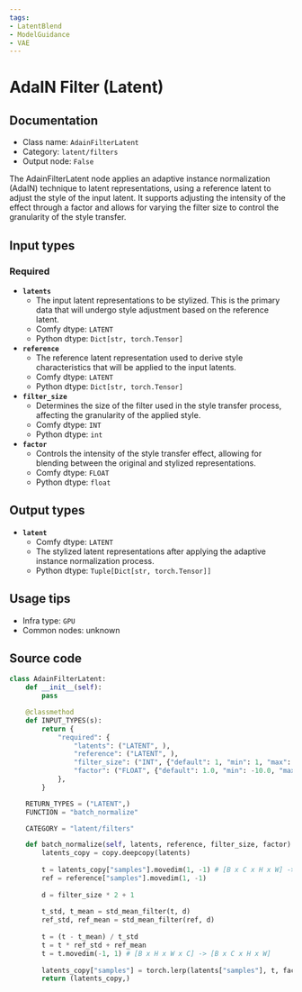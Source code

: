 ```yaml
---
tags:
- LatentBlend
- ModelGuidance
- VAE
---
```


# AdaIN Filter (Latent)
## Documentation
- Class name: `AdainFilterLatent`
- Category: `latent/filters`
- Output node: `False`

The AdainFilterLatent node applies an adaptive instance normalization (AdaIN) technique to latent representations, using a reference latent to adjust the style of the input latent. It supports adjusting the intensity of the effect through a factor and allows for varying the filter size to control the granularity of the style transfer.
## Input types
### Required
- **`latents`**
    - The input latent representations to be stylized. This is the primary data that will undergo style adjustment based on the reference latent.
    - Comfy dtype: `LATENT`
    - Python dtype: `Dict[str, torch.Tensor]`
- **`reference`**
    - The reference latent representation used to derive style characteristics that will be applied to the input latents.
    - Comfy dtype: `LATENT`
    - Python dtype: `Dict[str, torch.Tensor]`
- **`filter_size`**
    - Determines the size of the filter used in the style transfer process, affecting the granularity of the applied style.
    - Comfy dtype: `INT`
    - Python dtype: `int`
- **`factor`**
    - Controls the intensity of the style transfer effect, allowing for blending between the original and stylized representations.
    - Comfy dtype: `FLOAT`
    - Python dtype: `float`
## Output types
- **`latent`**
    - Comfy dtype: `LATENT`
    - The stylized latent representations after applying the adaptive instance normalization process.
    - Python dtype: `Tuple[Dict[str, torch.Tensor]]`
## Usage tips
- Infra type: `GPU`
- Common nodes: unknown


## Source code
```python
class AdainFilterLatent:
    def __init__(self):
        pass

    @classmethod
    def INPUT_TYPES(s):
        return {
            "required": {
                "latents": ("LATENT", ),
                "reference": ("LATENT", ),
                "filter_size": ("INT", {"default": 1, "min": 1, "max": 128}),
                "factor": ("FLOAT", {"default": 1.0, "min": -10.0, "max": 10.0, "step": 0.01,  "round": 0.01}),
            },
        }

    RETURN_TYPES = ("LATENT",)
    FUNCTION = "batch_normalize"

    CATEGORY = "latent/filters"

    def batch_normalize(self, latents, reference, filter_size, factor):
        latents_copy = copy.deepcopy(latents)
        
        t = latents_copy["samples"].movedim(1, -1) # [B x C x H x W] -> [B x H x W x C]
        ref = reference["samples"].movedim(1, -1)
        
        d = filter_size * 2 + 1
        
        t_std, t_mean = std_mean_filter(t, d)
        ref_std, ref_mean = std_mean_filter(ref, d)
        
        t = (t - t_mean) / t_std
        t = t * ref_std + ref_mean
        t = t.movedim(-1, 1) # [B x H x W x C] -> [B x C x H x W]
        
        latents_copy["samples"] = torch.lerp(latents["samples"], t, factor)
        return (latents_copy,)

```
